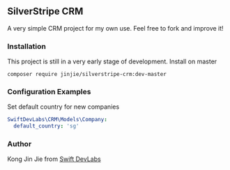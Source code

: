 ## SilverStripe CRM

A very simple CRM project for my own use. Feel free to fork and improve it!

### Installation

This project is still in a very early stage of development. Install on master

`composer require jinjie/silverstripe-crm:dev-master`

### Configuration Examples

Set default country for new companies

```yml
SwiftDevLabs\CRM\Models\Company:
  default_country: 'sg'
```

### Author

Kong Jin Jie from [Swift DevLabs](https://www.swiftdev.sg/)

